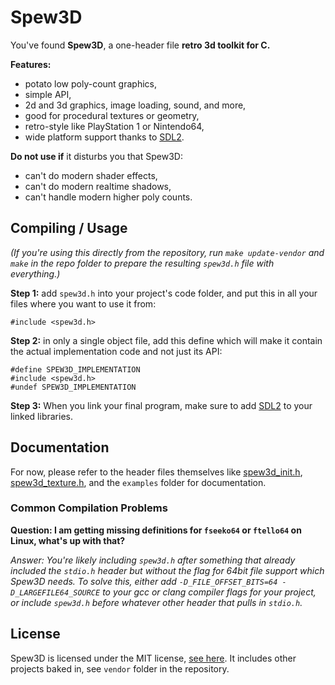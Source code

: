 
# Spew3D

You've found **Spew3D**, a one-header file **retro 3d toolkit for C.**

**Features:**

- potato low poly-count graphics,
- simple API,
- 2d and 3d graphics, image loading, sound, and more,
- good for procedural textures or geometry,
- retro-style like PlayStation 1 or Nintendo64,
- wide platform support thanks to [SDL2](https://libsdl.org).

**Do not use if** it disturbs you that Spew3D:

- can't do modern shader effects,
- can't do modern realtime shadows,
- can't handle modern higher poly counts.


## Compiling / Usage

*(If you're using this directly from the repository, run
`make update-vendor` and `make` in the repo folder to prepare
the resulting `spew3d.h` file with everything.)*

**Step 1:** add `spew3d.h` into your project's code folder, and
put this in all your files where you want to use it from:

```
#include <spew3d.h>
```

**Step 2:** in only a single object file, add this define which
will make it contain the actual implementation code and not just its API:

```
#define SPEW3D_IMPLEMENTATION
#include <spew3d.h>
#undef SPEW3D_IMPLEMENTATION
```

**Step 3:** When you link your final program, make sure to add [SDL2](
https://libsdl.org) to your linked libraries.


## Documentation

For now, please refer to the header files themselves like
[spew3d_init.h](spew3d_init.h), [spew3d_texture.h](spew3d_texture.h),
and the `examples` folder for documentation.


### Common Compilation Problems

**Question: I am getting missing definitions for `fseeko64` or `ftello64` on Linux, what's up with that?**

*Answer: You're likely including `spew3d.h` after something that already included the `stdio.h` header but without the flag for 64bit file support which Spew3D needs. To solve this, either add `-D_FILE_OFFSET_BITS=64 -D_LARGEFILE64_SOURCE` to your gcc or clang compiler flags for your project, or include `spew3d.h` before whatever other header that pulls in `stdio.h`.*


## License

Spew3D is licensed under the MIT license, [see here](LICENSE.md).
It includes other projects baked in, see `vendor` folder in the repository.

